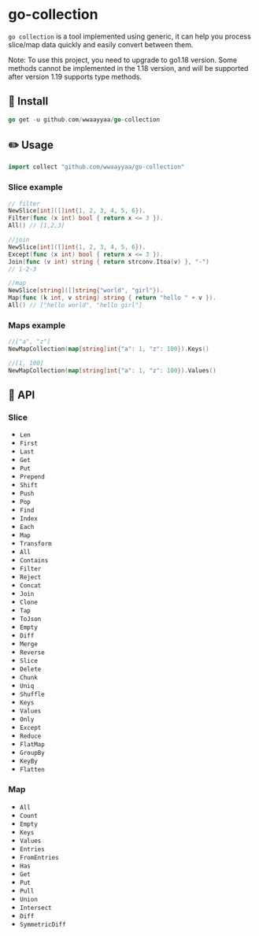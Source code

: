 # go-collection

`go collection` is a tool implemented using generic, it can help you process slice/map data quickly and easily convert
between them.

Note: To use this project, you need to upgrade to go1.18 version. 
Some methods cannot be implemented in the 1.18 version, 
and will be supported after version 1.19 supports type methods.

## 🚀 Install

```go 
go get -u github.com/wwaayyaa/go-collection
```

## ✏️ Usage

```go 
import collect "github.com/wwaayyaa/go-collection"
```

### Slice example

```go
// filter  
NewSlice[int]([]int{1, 2, 3, 4, 5, 6}).
Filter(func (x int) bool { return x <= 3 }).
All() // [1,2,3]

//join
NewSlice[int]([]int{1, 2, 3, 4, 5, 6}).
Except(func (x int) bool { return x <= 3 }).
Join(func (v int) string { return strconv.Itoa(v) }, "-")
// 1-2-3

//map
NewSlice[string]([]string{"world", "girl"}).
Map(func (k int, v string) string { return "hello " + v }).
All() // ["hello world", "hello girl"]

```

### Maps example

```go
//["a", "z"]
NewMapCollection(map[string]int{"a": 1, "z": 100}).Keys()

//[1, 100]
NewMapCollection(map[string]int{"a": 1, "z": 100}).Values()
```

## 📖 API

### Slice

- `Len` 
- `First` 
- `Last` 
- `Get`
- `Put`
- `Prepend`
- `Shift`
- `Push`
- `Pop`
- `Find` 
- `Index` 
- `Each` 
- `Map` 
- `Transform` 
- `All` 
- `Contains` 
- `Filter` 
- `Reject` 
- `Concat` 
- `Join` 
- `Clone`
- `Tap`
- `ToJson`
- `Empty`
- `Diff` 
- `Merge` 
- `Reverse` 
- `Slice` 
- `Delete` 
- `Chunk` 
- `Uniq` 
- `Shuffle` 
- `Keys` 
- `Values` 
- `Only` 
- `Except` 
- `Reduce` 
- `FlatMap` 
- `GroupBy` 
- `KeyBy` 
- `Flatten`

### Map

- `All`
- `Count`
- `Empty`
- `Keys`
- `Values`
- `Entries`
- `FromEntries`
- `Has`
- `Get`
- `Put`
- `Pull`
- `Union`
- `Intersect`
- `Diff`
- `SymmetricDiff`

